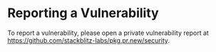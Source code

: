 # Reporting a Vulnerability

To report a vulnerability, please open a private vulnerability report at https://github.com/stackblitz-labs/pkg.pr.new/security.
